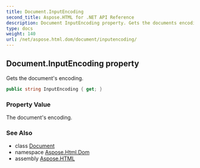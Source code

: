 ```yaml
---
title: Document.InputEncoding
second_title: Aspose.HTML for .NET API Reference
description: Document InputEncoding property. Gets the documents encoding
type: docs
weight: 140
url: /net/aspose.html.dom/document/inputencoding/
---
```

## Document.InputEncoding property

Gets the document's encoding.

```csharp
public string InputEncoding { get; }
```

### Property Value

The document's encoding.

### See Also

* class [Document](../)
* namespace [Aspose.Html.Dom](../../../aspose.html.dom/)
* assembly [Aspose.HTML](../../../)
